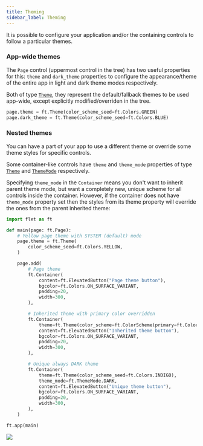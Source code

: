 ```yaml
---
title: Theming
sidebar_label: Theming
---
```


It is possible to configure your application and/or the containing controls to follow a particular themes.

### App-wide themes

The `Page` control (uppermost control in the tree) has two useful properties for this: `theme`
and `dark_theme` properties to configure the appearance/theme of the entire app in light and
dark theme modes respectively.

Both of type [`Theme`](/docs/reference/types/theme), they represent the default/fallback themes to be used app-wide, 
except explicitly modified/overriden in the tree.

```python
page.theme = ft.Theme(color_scheme_seed=ft.Colors.GREEN)
page.dark_theme = ft.Theme(color_scheme_seed=ft.Colors.BLUE)
```

### Nested themes

You can have a part of your app to use a different theme or override some theme styles for specific controls.

Some container-like controls have `theme` and `theme_mode` properties of type [`Theme`](/docs/reference/types/theme) and [`ThemeMode`](/docs/reference/types/thememode) respectively.

Specifying `theme_mode` in the `Container` means you don't want to inherit parent theme mode, 
but want a completely new, unique scheme for all controls inside the container. 
However, if the container does not have `theme_mode` property set then the styles from its theme property will override the ones from the parent inherited theme:

```python
import flet as ft

def main(page: ft.Page):
    # Yellow page theme with SYSTEM (default) mode
    page.theme = ft.Theme(
        color_scheme_seed=ft.Colors.YELLOW,
    )

    page.add(
        # Page theme
        ft.Container(
            content=ft.ElevatedButton("Page theme button"),
            bgcolor=ft.Colors.ON_SURFACE_VARIANT,
            padding=20,
            width=300,
        ),

        # Inherited theme with primary color overridden
        ft.Container(
            theme=ft.Theme(color_scheme=ft.ColorScheme(primary=ft.Colors.PINK)),
            content=ft.ElevatedButton("Inherited theme button"),
            bgcolor=ft.Colors.ON_SURFACE_VARIANT,
            padding=20,
            width=300,
        ),

        # Unique always DARK theme
        ft.Container(
            theme=ft.Theme(color_scheme_seed=ft.Colors.INDIGO),
            theme_mode=ft.ThemeMode.DARK,
            content=ft.ElevatedButton("Unique theme button"),
            bgcolor=ft.Colors.ON_SURFACE_VARIANT,
            padding=20,
            width=300,
        ),
    )

ft.app(main)
```

<img src="/img/blog/theme-scrolling/nested-themes.png"  className="screenshot-60" />

